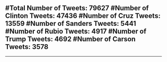 #Total Number of Tweets: 79627 
#Number of Clinton Tweets: 47436
#Number of Cruz Tweets: 13559
#Number of Sanders Tweets: 5441
#Number of Rubio Tweets: 4917
#Number of Trump Tweets: 4692
#Number of Carson Tweets: 3578
---
---
